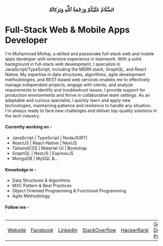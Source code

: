 <h3 align="center">
 السَّلَامُ عَلَيْكُمْ وَرَحْمَةُ ٱللَّهِ وَبَرَكاتُهُ
</h3>

# Full-Stack Web & Mobile Apps Developer

I'm Muhammad Minhaj, a skilled and passionate full-stack web and mobile apps developer with extensive experience in teamwork. With a solid background in full-stack web development, I specialize in JavaScript/TypeScript, including the MERN stack, GraphQL, and React Native. My expertise in data structures, algorithms, agile development methodologies, and REST-based web services enables me to effectively manage independent projects, engage with clients, and analyze requirements to identify and troubleshoot issues. I provide support for production environments and thrive in collaborative team settings. As an adaptable and curious specialist, I quickly learn and apply new technologies, maintaining patience and resilience to handle any situation. I'm always ready to face new challenges and deliver top-quality solutions in the tech industry.


#### Currently working on -

- JavaScript | TypeScript | NodeJS(RT)
- ReactJS | React-Native | NextJS
- TailwindCSS | Material-UI | Bootstrap
- GraphQL | NestJS | ExpressJS
- MongoDB | MySQL &...

#### Knowledge in -

- Data Structures & Algorithms
- MVC Pattern & Best Practices
- Object Oriented Programming & Functional Programming
- Agile Methodology


#### Follow me -

<table align="left">
  <tr>
    <td>
      <div>
        <a href="https://muhammadminhaj.github.io" target="_blank">Website</a>
      </div>
    </td>
    <td>
      <div>
        <a href="https://www.facebook.com/MuhammadMinhaj.info" target="_blank"
          >Facebook</a
        >
      </div>
    </td>
    <td>
      <div>
        <a href="https://www.linkedin.com/in/Muhammad-Minhaj" target="_blank"
          >LinkedIn</a
        >
      </div>
    </td>
    <td>
      <div>
        <a
          href="https://stackoverflow.com/users/13464821/muhammad-minhaj"
          target="_blank"
          >StackOverflow</a
        >
      </div>
    </td>
     <td>
      <div>
        <a
          href="https://www.hackerrank.com/MuhammadMinhaj"
          target="_blank"
          >HackerRank</a
        >
      </div>
    </td>
    <td>
      <div>
        <a href="https://g.dev/MuhammadMinhaj" target="_blank"
          >Google Developer Profile</a
        >
      </div>
    </td>
  </tr>
</table>

<!-- <br/>
<br/>

<!--
**MuhammadMinhaj/MuhammadMinhaj** is a ✨ _special_ ✨ repository because its `README.md` (this file) appears on your GitHub profile.

Here are some ideas to get you started:

- 🔭 I’m currently working on ...
- 🌱 I’m currently learning ...
- 👯 I’m looking to collaborate on ...
- 🤔 I’m looking for help with ...
- 💬 Ask me about ...
- 📫 How to reach me: ...
- 😄 Pronouns: ...
- ⚡ Fun fact: ...
  -->
